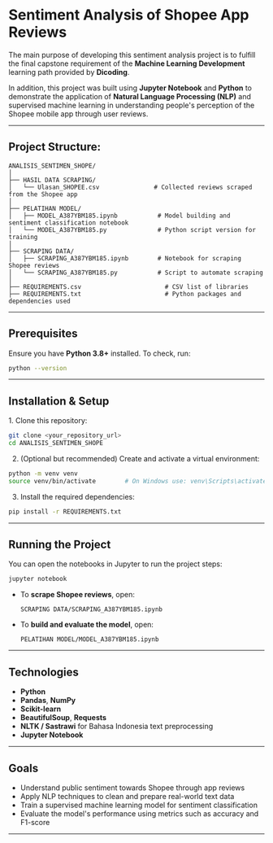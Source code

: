 # Sentiment Analysis of Shopee App Reviews

The main purpose of developing this sentiment analysis project is to fulfill the final capstone requirement of the **Machine Learning Development** learning path provided by **Dicoding**.  

In addition, this project was built using **Jupyter Notebook** and **Python** to demonstrate the application of **Natural Language Processing (NLP)** and supervised machine learning in understanding people's perception of the Shopee mobile app through user reviews.

---

## Project Structure:
```
ANALISIS_SENTIMEN_SHOPE/
│
├── HASIL DATA SCRAPING/
│   └── Ulasan_SHOPEE.csv               # Collected reviews scraped from the Shopee app
│
├── PELATIHAN MODEL/
│   ├── MODEL_A387YBM185.ipynb           # Model building and sentiment classification notebook
│   └── MODEL_A387YBM185.py              # Python script version for training
│
├── SCRAPING DATA/
│   ├── SCRAPING_A387YBM185.ipynb        # Notebook for scraping Shopee reviews
│   └── SCRAPING_A387YBM185.py           # Script to automate scraping
│
├── REQUIREMENTS.csv                       # CSV list of libraries
├── REQUIREMENTS.txt                       # Python packages and dependencies used
```

---

## Prerequisites

Ensure you have **Python 3.8+** installed. To check, run:
```bash
python --version
```

---

## Installation & Setup

1️. Clone this repository:
```bash
git clone <your_repository_url>
cd ANALISIS_SENTIMEN_SHOPE
```

2. (Optional but recommended) Create and activate a virtual environment:
```bash
python -m venv venv
source venv/bin/activate        # On Windows use: venv\Scripts\activate
```

3. Install the required dependencies:
```bash
pip install -r REQUIREMENTS.txt
```

---

## Running the Project

You can open the notebooks in Jupyter to run the project steps:

```bash
jupyter notebook
```

- To **scrape Shopee reviews**, open:
  ```
  SCRAPING DATA/SCRAPING_A387YBM185.ipynb
  ```
- To **build and evaluate the model**, open:
  ```
  PELATIHAN MODEL/MODEL_A387YBM185.ipynb
  ```

---

## Technologies

- **Python**   
- **Pandas**, **NumPy**  
- **Scikit-learn**   
- **BeautifulSoup**, **Requests**   
- **NLTK / Sastrawi** for Bahasa Indonesia text preprocessing  
- **Jupyter Notebook**   

---

## Goals

- Understand public sentiment towards Shopee through app reviews  
- Apply NLP techniques to clean and prepare real-world text data  
- Train a supervised machine learning model for sentiment classification  
- Evaluate the model's performance using metrics such as accuracy and F1-score

---

